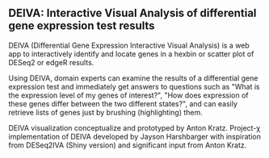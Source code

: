 ## DEIVA: Interactive Visual Analysis of differential gene expression test results

DEIVA (Differential Gene Expression Interactive Visual Analysis) is a web app to interactively identify and locate genes in a hexbin or scatter plot of DESeq2 or edgeR results.

Using DEIVA, domain experts can examine the results of a differential gene expression test and immediately get answers to questions such as "What is the expression level of my genes of interest?", "How does expression of these genes differ between the two different states?", and can easily retrieve lists of genes just by brushing (highlighting) them.

DEIVA visualization conceptualize and prototyped by Anton Kratz.  Project-χ implementation of DEIVA developed by Jayson Harshbarger with inspiration from DESeq2IVA (Shiny version) and significant input from Anton Kratz.
